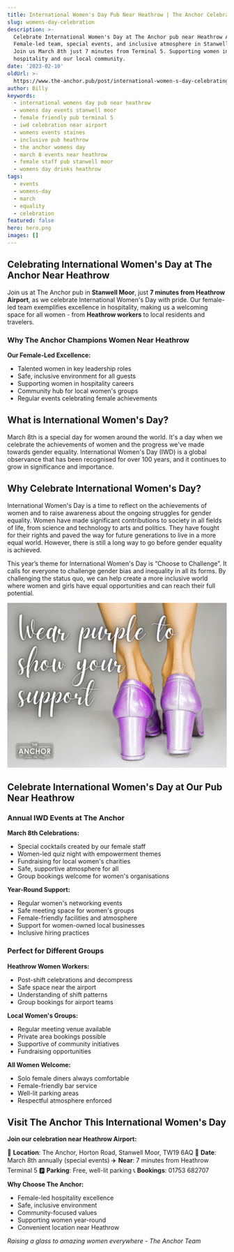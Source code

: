 ```yaml
---
title: International Women's Day Pub Near Heathrow | The Anchor Celebrates
slug: womens-day-celebration
description: >-
  Celebrate International Women's Day at The Anchor pub near Heathrow Airport.
  Female-led team, special events, and inclusive atmosphere in Stanwell Moor.
  Join us March 8th just 7 minutes from Terminal 5. Supporting women in
  hospitality and our local community.
date: '2023-02-10'
oldUrl: >-
  https://www.the-anchor.pub/post/international-women-s-day-celebrating-the-achievem
author: Billy
keywords:
  - international womens day pub near heathrow
  - womens day events stanwell moor
  - female friendly pub terminal 5
  - iwd celebration near airport
  - womens events staines
  - inclusive pub heathrow
  - the anchor womens day
  - march 8 events near heathrow
  - female staff pub stanwell moor
  - womens day drinks heathrow
tags:
  - events
  - womens-day
  - march
  - equality
  - celebration
featured: false
hero: hero.png
images: []
---
```


  

## Celebrating International Women's Day at The Anchor Near Heathrow

Join us at The Anchor pub in **Stanwell Moor**, just **7 minutes from Heathrow Airport**, as we celebrate International Women's Day with pride. Our female-led team exemplifies excellence in hospitality, making us a welcoming space for all women - from **Heathrow workers** to local residents and travelers.

### Why The Anchor Champions Women Near Heathrow

**Our Female-Led Excellence:**
- Talented women in key leadership roles
- Safe, inclusive environment for all guests
- Supporting women in hospitality careers
- Community hub for local women's groups
- Regular events celebrating female achievements

  

## What is International Women's Day?

March 8th is a special day for women around the world. It's a day when we celebrate the achievements of women and the progress we've made towards gender equality. International Women's Day (IWD) is a global observance that has been recognised for over 100 years, and it continues to grow in significance and importance.

  

## Why Celebrate International Women's Day?

International Women's Day is a time to reflect on the achievements of women and to raise awareness about the ongoing struggles for gender equality. Women have made significant contributions to society in all fields of life, from science and technology to arts and politics. They have fought for their rights and paved the way for future generations to live in a more equal world. However, there is still a long way to go before gender equality is achieved.

This year’s theme for International Women's Day is “Choose to Challenge”. It calls for everyone to challenge gender bias and inequality in all its forms. By challenging the status quo, we can help create a more inclusive world where women and girls have equal opportunities and can reach their full potential.

  

![international women s day celebrating the achievem image](/content/blog/womens-day-celebration/image-1.png)

## Celebrate International Women's Day at Our Pub Near Heathrow

### Annual IWD Events at The Anchor

**March 8th Celebrations:**
- Special cocktails created by our female staff
- Women-led quiz night with empowerment themes
- Fundraising for local women's charities
- Safe, supportive atmosphere for all
- Group bookings welcome for women's organisations

**Year-Round Support:**
- Regular women's networking events
- Safe meeting space for women's groups
- Female-friendly facilities and atmosphere
- Support for women-owned local businesses
- Inclusive hiring practices

### Perfect for Different Groups

**Heathrow Women Workers:**
- Post-shift celebrations and decompress
- Safe space near the airport
- Understanding of shift patterns
- Group bookings for airport teams

**Local Women's Groups:**
- Regular meeting venue available
- Private area bookings possible
- Supportive of community initiatives
- Fundraising opportunities

**All Women Welcome:**
- Solo female diners always comfortable
- Female-friendly bar service
- Well-lit parking areas
- Respectful atmosphere enforced

## Visit The Anchor This International Women's Day

**Join our celebration near Heathrow Airport:**

📍 **Location**: The Anchor, Horton Road, Stanwell Moor, TW19 6AQ
👩 **Date**: March 8th annually (special events)
✈️ **Near**: 7 minutes from Heathrow Terminal 5
🅿️ **Parking**: Free, well-lit parking
📞 **Bookings**: 01753 682707

**Why Choose The Anchor:**
- Female-led hospitality excellence
- Safe, inclusive environment
- Community-focused values
- Supporting women year-round
- Convenient location near Heathrow

*Raising a glass to amazing women everywhere - The Anchor Team*
